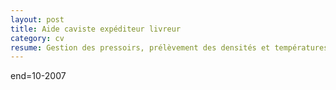 ```yaml
---
layout: post
title: Aide caviste expéditeur livreur
category: cv
resume: Gestion des pressoirs, prélèvement des densités et températures, préparateur commandes et livreur.
---
```

end=10-2007
